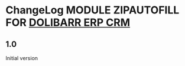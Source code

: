 # ChangeLog MODULE ZIPAUTOFILL FOR <a href="https://www.dolibarr.org">DOLIBARR ERP CRM</a>


## 1.0

Initial version